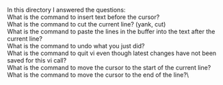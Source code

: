 In this directory I answered the questions:\
What is the command to insert text before the cursor?\
What is the command to cut the current line? (yank, cut)\
What is the command to paste the lines in the buffer into the text after the current line?\
What is the command to undo what you just did?\
What is the command to quit vi even though latest changes have not been saved for this vi call?\
What is the command to move the cursor to the start of the current line?\
What is the command to move the cursor to the end of the line?\